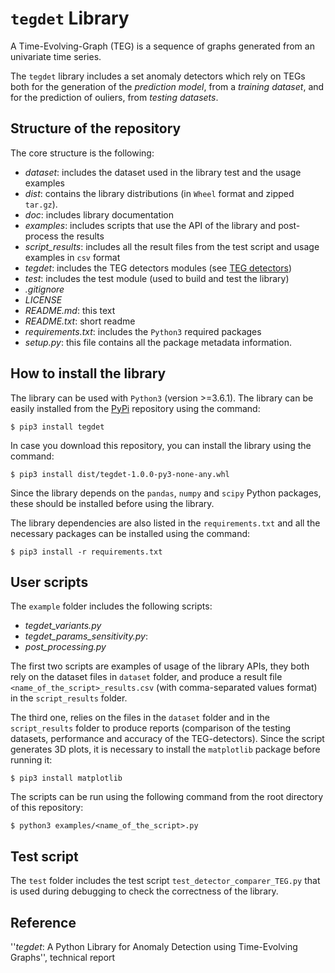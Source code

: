 # ```tegdet``` Library 
A Time-Evolving-Graph (TEG) is a sequence of graphs generated from an univariate time series.

The ```tegdet``` library includes a set anomaly detectors which rely on TEGs both for the generation of the *prediction model*, 
from a *training dataset*, and for the prediction of ouliers, from  *testing datasets*.


## Structure of the repository
The core structure is the following:
- *dataset*: includes the dataset used in the library test and the usage examples
- *dist*: contains the library distributions (in ```Wheel``` format and zipped ```tar.gz```). 
- *doc*: includes library documentation
- *examples*: includes scripts that use the API of the library and post-process the results
- *script_results*: includes all the result files from the test script and usage examples in ```csv``` format
- *tegdet*: includes the TEG detectors modules (see [TEG detectors](https://github.com/DiasporeUnizar/TEG/blob/master/doc/TEGdetectors.md))
- *test*: includes the test module (used to build and test the library)
- *.gitignore*
- *LICENSE*
- *README.md*: this text 
- *README.txt*: short readme
- *requirements.txt*: includes the ```Python3``` required packages 
- *setup.py*:  this file contains all the package metadata information. 
 
## How to install the library

The library can be used with ```Python3``` (version >=3.6.1).
The library can be easily installed from the [PyPi](https://pypi.org/project/tegdet/) repository using the command:

```$ pip3 install tegdet``` 

In case you download this repository, you can install the library using the command:

```$ pip3 install dist/tegdet-1.0.0-py3-none-any.whl```

Since the library depends on the ```pandas```, ```numpy``` and ```scipy```  Python packages, these 
should be installed before using the library.

The library dependencies are also listed in the ```requirements.txt``` and  all the necessary packages  can be installed using the command:

```$ pip3 install -r requirements.txt```


## User scripts
The ```example``` folder includes the following scripts:
 
- *tegdet_variants.py*
- *tegdet_params_sensitivity.py*: 
- *post_processing.py*

The first two scripts are examples of usage of the library APIs, they both rely on the dataset files in ```dataset``` folder, 
and produce a result file ```<name_of_the_script>_results.csv``` (with comma-separated values format) in the ```script_results``` folder.

The third one, relies on the files in the ```dataset``` folder and in the ```script_results``` folder to produce reports (comparison of the testing datasets, performance and  accuracy of the TEG-detectors).
Since the script generates 3D plots, it is necessary to install the ```matplotlib``` package before running it:

```$ pip3 install matplotlib```

The scripts can be run using the following command from the root directory of this repository:

```$ python3 examples/<name_of_the_script>.py```

## Test script
The ```test``` folder  includes the test script ```test_detector_comparer_TEG.py``` that is used during debugging to check the correctness of the library. 

## Reference
''*tegdet*: A Python Library for Anomaly Detection using Time-Evolving Graphs'', technical report

